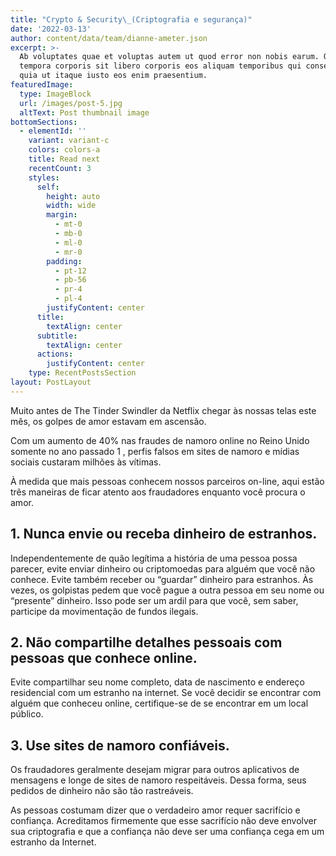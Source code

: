 ```yaml
---
title: "Crypto & Security\_(Criptografia e segurança)"
date: '2022-03-13'
author: content/data/team/dianne-ameter.json
excerpt: >-
  Ab voluptates quae et voluptas autem ut quod error non nobis earum. Qui
  tempora corporis sit libero corporis eos aliquam temporibus qui consectetur
  quia ut itaque iusto eos enim praesentium.
featuredImage:
  type: ImageBlock
  url: /images/post-5.jpg
  altText: Post thumbnail image
bottomSections:
  - elementId: ''
    variant: variant-c
    colors: colors-a
    title: Read next
    recentCount: 3
    styles:
      self:
        height: auto
        width: wide
        margin:
          - mt-0
          - mb-0
          - ml-0
          - mr-0
        padding:
          - pt-12
          - pb-56
          - pr-4
          - pl-4
        justifyContent: center
      title:
        textAlign: center
      subtitle:
        textAlign: center
      actions:
        justifyContent: center
    type: RecentPostsSection
layout: PostLayout
---
```

Muito antes de The Tinder Swindler da Netflix chegar às nossas telas este mês, os golpes de amor estavam em ascensão.

Com um aumento de 40% nas fraudes de namoro online no Reino Unido somente no ano passado 1 , perfis falsos em sites de namoro e mídias sociais custaram milhões às vítimas.

À medida que mais pessoas conhecem nossos parceiros on-line, aqui estão três maneiras de ficar atento aos fraudadores enquanto você procura o amor.

## 1. Nunca envie ou receba dinheiro de estranhos.

Independentemente de quão legítima a história de uma pessoa possa parecer, evite enviar dinheiro ou criptomoedas para alguém que você não conhece. Evite também receber ou “guardar” dinheiro para estranhos. Às vezes, os golpistas pedem que você pague a outra pessoa em seu nome ou “presente” dinheiro. Isso pode ser um ardil para que você, sem saber, participe da movimentação de fundos ilegais.

## 2. Não compartilhe detalhes pessoais com pessoas que conhece online.

Evite compartilhar seu nome completo, data de nascimento e endereço residencial com um estranho na internet. Se você decidir se encontrar com alguém que conheceu online, certifique-se de se encontrar em um local público.

## 3. Use sites de namoro confiáveis.

Os fraudadores geralmente desejam migrar para outros aplicativos de mensagens e longe de sites de namoro respeitáveis. Dessa forma, seus pedidos de dinheiro não são tão rastreáveis.

As pessoas costumam dizer que o verdadeiro amor requer sacrifício e confiança. Acreditamos firmemente que esse sacrifício não deve envolver sua criptografia e que a confiança não deve ser uma confiança cega em um estranho da Internet.
